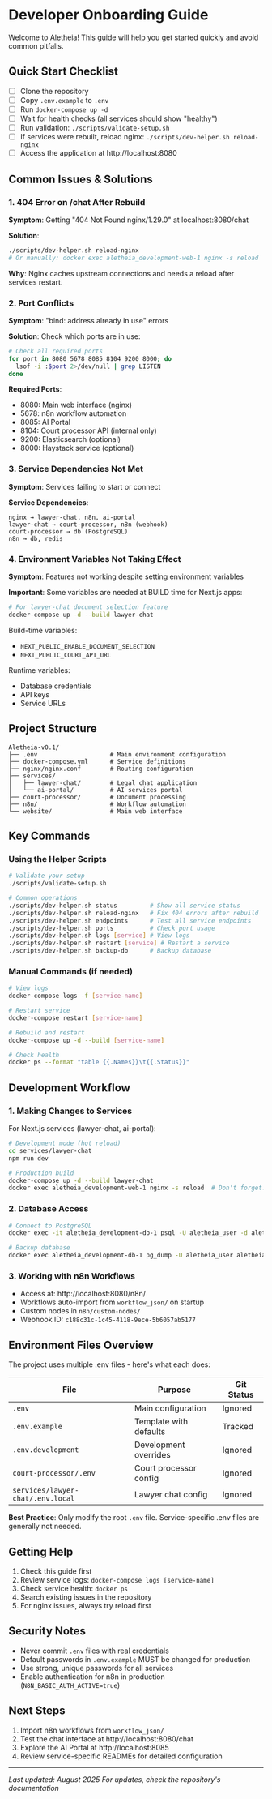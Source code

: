 # Developer Onboarding Guide

Welcome to Aletheia! This guide will help you get started quickly and avoid common pitfalls.

## Quick Start Checklist

- [ ] Clone the repository
- [ ] Copy `.env.example` to `.env` 
- [ ] Run `docker-compose up -d`
- [ ] Wait for health checks (all services should show "healthy")
- [ ] Run validation: `./scripts/validate-setup.sh`
- [ ] If services were rebuilt, reload nginx: `./scripts/dev-helper.sh reload-nginx`
- [ ] Access the application at http://localhost:8080

## Common Issues & Solutions

### 1. 404 Error on /chat After Rebuild
**Symptom**: Getting "404 Not Found nginx/1.29.0" at localhost:8080/chat

**Solution**: 
```bash
./scripts/dev-helper.sh reload-nginx
# Or manually: docker exec aletheia_development-web-1 nginx -s reload
```
**Why**: Nginx caches upstream connections and needs a reload after services restart.

### 2. Port Conflicts
**Symptom**: "bind: address already in use" errors

**Solution**: Check which ports are in use:
```bash
# Check all required ports
for port in 8080 5678 8085 8104 9200 8000; do
  lsof -i :$port 2>/dev/null | grep LISTEN
done
```

**Required Ports**:
- 8080: Main web interface (nginx)
- 5678: n8n workflow automation
- 8085: AI Portal
- 8104: Court processor API (internal only)
- 9200: Elasticsearch (optional)
- 8000: Haystack service (optional)

### 3. Service Dependencies Not Met
**Symptom**: Services failing to start or connect

**Service Dependencies**:
```
nginx → lawyer-chat, n8n, ai-portal
lawyer-chat → court-processor, n8n (webhook)
court-processor → db (PostgreSQL)
n8n → db, redis
```

### 4. Environment Variables Not Taking Effect
**Symptom**: Features not working despite setting environment variables

**Important**: Some variables are needed at BUILD time for Next.js apps:
```bash
# For lawyer-chat document selection feature
docker-compose up -d --build lawyer-chat
```

Build-time variables:
- `NEXT_PUBLIC_ENABLE_DOCUMENT_SELECTION`
- `NEXT_PUBLIC_COURT_API_URL`

Runtime variables:
- Database credentials
- API keys
- Service URLs

## Project Structure

```
Aletheia-v0.1/
├── .env                    # Main environment configuration
├── docker-compose.yml      # Service definitions
├── nginx/nginx.conf        # Routing configuration
├── services/
│   ├── lawyer-chat/        # Legal chat application
│   └── ai-portal/          # AI services portal
├── court-processor/        # Document processing
├── n8n/                    # Workflow automation
└── website/                # Main web interface
```

## Key Commands

### Using the Helper Scripts
```bash
# Validate your setup
./scripts/validate-setup.sh

# Common operations
./scripts/dev-helper.sh status         # Show all service status
./scripts/dev-helper.sh reload-nginx   # Fix 404 errors after rebuild
./scripts/dev-helper.sh endpoints      # Test all service endpoints
./scripts/dev-helper.sh ports          # Check port usage
./scripts/dev-helper.sh logs [service] # View logs
./scripts/dev-helper.sh restart [service] # Restart a service
./scripts/dev-helper.sh backup-db      # Backup database
```

### Manual Commands (if needed)
```bash
# View logs
docker-compose logs -f [service-name]

# Restart service
docker-compose restart [service-name]

# Rebuild and restart
docker-compose up -d --build [service-name]

# Check health
docker ps --format "table {{.Names}}\t{{.Status}}"
```

## Development Workflow

### 1. Making Changes to Services

For Next.js services (lawyer-chat, ai-portal):
```bash
# Development mode (hot reload)
cd services/lawyer-chat
npm run dev

# Production build
docker-compose up -d --build lawyer-chat
docker exec aletheia_development-web-1 nginx -s reload  # Don't forget!
```

### 2. Database Access
```bash
# Connect to PostgreSQL
docker exec -it aletheia_development-db-1 psql -U aletheia_user -d aletheia_db

# Backup database
docker exec aletheia_development-db-1 pg_dump -U aletheia_user aletheia_db > backup.sql
```

### 3. Working with n8n Workflows
- Access at: http://localhost:8080/n8n/
- Workflows auto-import from `workflow_json/` on startup
- Custom nodes in `n8n/custom-nodes/`
- Webhook ID: `c188c31c-1c45-4118-9ece-5b6057ab5177`

## Environment Files Overview

The project uses multiple .env files - here's what each does:

| File | Purpose | Git Status |
|------|---------|------------|
| `.env` | Main configuration | Ignored |
| `.env.example` | Template with defaults | Tracked |
| `.env.development` | Development overrides | Ignored |
| `court-processor/.env` | Court processor config | Ignored |
| `services/lawyer-chat/.env.local` | Lawyer chat config | Ignored |

**Best Practice**: Only modify the root `.env` file. Service-specific .env files are generally not needed.

## Getting Help

1. Check this guide first
2. Review service logs: `docker-compose logs [service-name]`
3. Check service health: `docker ps`
4. Search existing issues in the repository
5. For nginx issues, always try reload first

## Security Notes

- Never commit `.env` files with real credentials
- Default passwords in `.env.example` MUST be changed for production
- Use strong, unique passwords for all services
- Enable authentication for n8n in production (`N8N_BASIC_AUTH_ACTIVE=true`)

## Next Steps

1. Import n8n workflows from `workflow_json/`
2. Test the chat interface at http://localhost:8080/chat
3. Explore the AI Portal at http://localhost:8085
4. Review service-specific READMEs for detailed configuration

---

*Last updated: August 2025*
*For updates, check the repository's documentation*